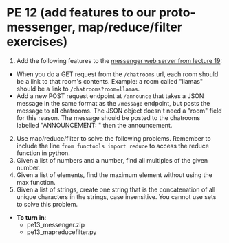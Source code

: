 PE 12 (add features to our proto-messenger, map/reduce/filter exercises)
==============


1. Add the following features to the [messenger web server from lecture 19](../lectures/19/webservices_part2):
- When you do a GET request from the `/chatrooms` url, each room should be a link to that room's contents. Example: a room called "llamas" should be a link to `/chatrooms?room=llamas`.
- Add a new POST request endpoint at `/announce` that takes a JSON message in the same format as the `/message` endpoint, but posts the message to __all__ chatrooms. The JSON object doesn't need a "room" field for this reason. The message should be posted to the chatrooms labelled "ANNOUNCEMENT: " then the announcement.

2. Use map/reduce/filter to solve the following problems. Remember to include the line `from functools import reduce` to access the reduce function in python.
1. Given a list of numbers and a number, find all multiples of the given number.
2. Given a list of elements, find the maximum element without using the max function.
3. Given a list of strings, create one string that is the concatenation of all unique characters in the strings, case insensitive. You cannot use sets to solve this problem.

- __To turn in__:
    - pe13_messenger.zip
    - pe13_mapreducefilter.py
